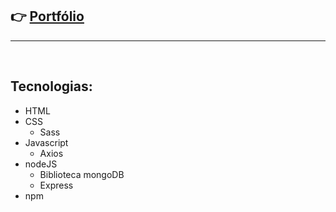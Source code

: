 ## 👉 [Portfólio](https://luciano44.github.io/)
---
<br>

## Tecnologias:

- HTML
- CSS
    - Sass
- Javascript
    - Axios
- nodeJS
    - Biblioteca mongoDB 
    - Express
- npm 


<!--
**luciano44/luciano44** is a ✨ _special_ ✨ repository because its `README.md` (this file) appears on your GitHub profile.

Here are some ideas to get you started:

- 🔭 I’m currently working on ...
- 🌱 I’m currently learning ...
- 👯 I’m looking to collaborate on ...
- 🤔 I’m looking for help with ...
- 💬 Ask me about ...
- 📫 How to reach me: ...
- 😄 Pronouns: ...
- ⚡ Fun fact: ...
-->

